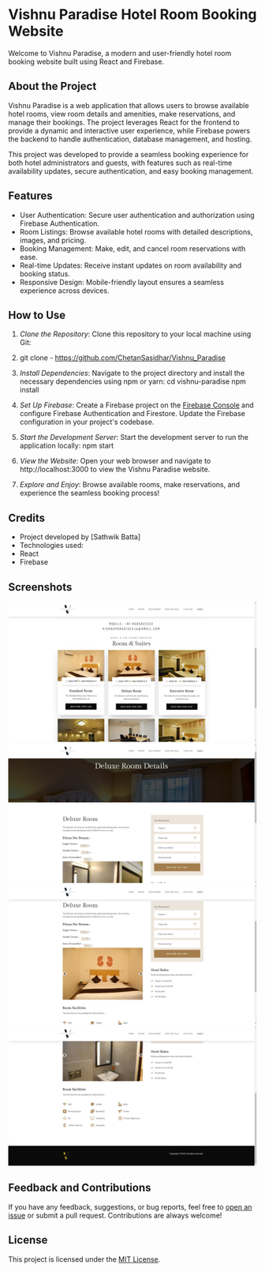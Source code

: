 # Vishnu Paradise Hotel Room Booking Website

Welcome to Vishnu Paradise, a modern and user-friendly hotel room booking website built using React and Firebase.

## About the Project

Vishnu Paradise is a web application that allows users to browse available hotel rooms, view room details and amenities, make reservations, and manage their bookings. The project leverages React for the frontend to provide a dynamic and interactive user experience, while Firebase powers the backend to handle authentication, database management, and hosting.

This project was developed to provide a seamless booking experience for both hotel administrators and guests, with features such as real-time availability updates, secure authentication, and easy booking management.

## Features

- User Authentication: Secure user authentication and authorization using Firebase Authentication.
- Room Listings: Browse available hotel rooms with detailed descriptions, images, and pricing.
- Booking Management: Make, edit, and cancel room reservations with ease.
- Real-time Updates: Receive instant updates on room availability and booking status.
- Responsive Design: Mobile-friendly layout ensures a seamless experience across devices.

## How to Use

1. *Clone the Repository*: Clone this repository to your local machine using Git:
2. git clone - https://github.com/ChetanSasidhar/Vishnu_Paradise
3. *Install Dependencies*: Navigate to the project directory and install the necessary dependencies using npm or yarn:
cd vishnu-paradise
npm install

4. *Set Up Firebase*: Create a Firebase project on the [Firebase Console](https://console.firebase.google.com/) and configure Firebase Authentication and Firestore. Update the Firebase configuration in your project's codebase.

5. *Start the Development Server*: Start the development server to run the application locally:
   npm start
6. *View the Website*: Open your web browser and navigate to http://localhost:3000 to view the Vishnu Paradise website.

7. *Explore and Enjoy*: Browse available rooms, make reservations, and experience the seamless booking process!

## Credits

- Project developed by [Sathwik Batta]
- Technologies used:
- React
- Firebase

## Screenshots

![Screenshot](https://github.com/sathwikcodes/Vishnu-Paradise/blob/main/Screenshot%20(167).png)
![Screenshot](https://github.com/sathwikcodes/Vishnu-Paradise/blob/main/Screenshot%20(168).png)
![Screenshot](https://github.com/sathwikcodes/Vishnu-Paradise/blob/main/Screenshot%20(169).png)
![Screenshot](https://github.com/sathwikcodes/Vishnu-Paradise/blob/main/Screenshot%20(170).png)

## Feedback and Contributions

If you have any feedback, suggestions, or bug reports, feel free to [open an issue](https://github.com/sathwikcodes/Vishnu-Paradise/issues) or submit a pull request. Contributions are always welcome!

## License

This project is licensed under the [MIT License](LICENSE).
